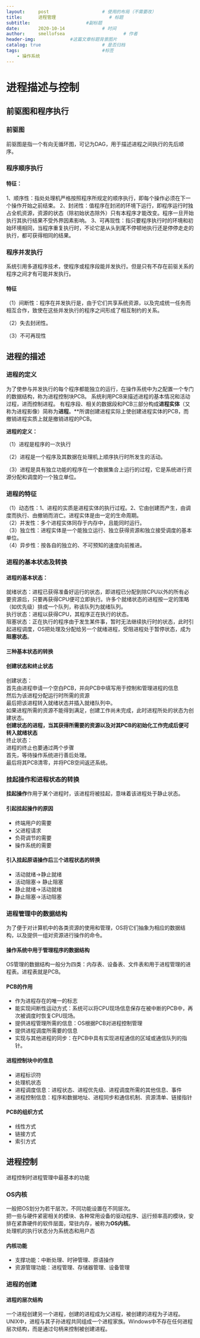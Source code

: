 ```yaml
---
layout:     post   				    # 使用的布局（不需要改）
title:      进程管理 				    # 标题 
subtitle:                     #副标题
date:       2020-10-14 				# 时间
author:     smellofsea 						# 作者
header-img:            	#这篇文章标题背景图片
catalog: true 						# 是否归档
tags:								#标签
    - 操作系统
---
```


# 进程描述与控制
## 前驱图和程序执行
### 前驱图
前驱图是指一个有向无循环图，可记为DAG，用于描述进程之间执行的先后顺序。
### 程序顺序执行
#### 特征：
1、顺序性：指处处理机严格按照程序所规定的顺序执行，即每个操作必须在下一个操作开始之前结束。
2、封闭性：值程序在封闭的环境下运行，即程序运行时独占全机资源，资源的状态（除初始状态除外）只有本程序才能改变。程序一旦开始执行其执行结果不受外界因素影响。
3、可再现性：指只要程序执行时的环境和初始环境相同，当程序重复执行时，不论它是从头到尾不停顿地执行还是停停走走的执行，都可获得相同的结果。
### 程序并发执行
系统引用多道程序技术，使程序或程序段能并发执行。但是只有不存在前驱关系的程序之间才有可能并发执行。
#### 特征
（1）间断性：程序在并发执行是，由于它们共享系统资源，以及完成统一任务而相互合作，致使在这些并发执行的程序之间形成了相互制约的关系。

（2）失去封闭性。

（3）不可再现性

## 进程的描述
### 进程的定义
为了使参与并发执行的每个程序都能独立的运行，在操作系统中为之配置一个专门的数据结构，称为进程控制块PCB。
系统利用PCB来描述进程的基本情况和活动过程，进而控制进程。
有程序段、相关的数据段和PCB三部分构成**进程实体**（又称为进程影像）简称为**进程**。**所谓创建进程实际上使创建进程实体的PCB，而撤销进程实质上就是撤销进程的PCB。

**进程的定义：**

（1）进程是程序的一次执行

（2）进程是一个程序及其数据在处理机上顺序执行时所发生的活动。

（3）进程是具有独立功能的程序在一个数据集合上运行的过程，它是系统进行资源分配和调度的一个独立单位。

### 进程的特征
（1）动态性：1、进程的实质是进程实体的执行过程。2、它由创建而产生，由调度而执行、由撤销而消亡。进程实体是由一定的生命周期。  
（2）并发性：多个进程实体同存于内存中，且能同时运行。  
（3）独立性：进程实体是一个能独立运行、独立获得资源和独立接受调度的基本单位。  
（4）异步性：按各自的独立的、不可预知的速度向前推进。
### 进程的基本状态及转换
 #### 进程的基本状态：
 就绪状态：进程已获得准备好运行的状态，即进程已分配到除CPU以外的所有必要资源后，只要再获得CPU便可立即执行。许多个就绪状态的进程按一定的策略（如优先级）排成一个队列，称该队列为就绪队列。  
 执行状态：进程以获得CPU，其程序正在执行的状态。  
 阻塞状态：正在执行的程序由于发生某件事，暂时无法继续执行时的状态，此时引起进程调度，OS把处理及分配给另一个就绪进程，受阻进程处于暂停状态，成为**阻塞状态**。
 #### 三种基本状态的转换
 #### 创建状态和终止状态
 创建状态：  
 首先由进程申请一个空白PCB，并向PCB中填写用于控制和管理进程的信息  
 然后为该进程分配运行时所需的资源  
 最后把该进程转入就绪状态并插入就绪队列中。  
 如果进程所需的资源不能得到满足，创建工作尚未完成，此时进程所处的状态为创建状态。  
 **创建状态的进程，当其获得所需要的资源以及对其PCB的初始化工作完成后便可转入就绪状态**  
 终止状态：  
 进程的终止也要通过两个步骤  
 首先，等待操作系统进行善后处理。  
 最后将其PCB清零，并将PCB空间返还系统。
 ### 挂起操作和进程状态的转换
 **挂起操作**作用于某个进程时，该进程将被挂起，意味着该进程处于静止状态。
 #### 引起挂起操作的原因
 - 终端用户的需要 
 - 父进程请求
 - 负荷调节的需要
 - 操作系统的需要
 #### 引入挂起原语操作后三个进程状态的转换
 - 活动就绪->静止就绪
 - 活动阻塞-> 静止阻塞
 - 静止就绪->活动就绪
 - 静止阻塞->活动阻塞

### 进程管理中的数据结构
为了便于对计算机中的各类资源的使用和管理，OS将它们抽象为相应的数据结构，以及提供一组对资源进行操作的命令。  
#### 操作系统中用于管理程序的数据结构
OS管理的数据结构一般分为四类：内存表、设备表、文件表和用于进程管理的进程表。进程表就是PCB。
#### PCB的作用
- 作为进程存在的唯一的标志
- 能实现间断性运动方式：系统可以将CPU现场信息保存在被中断的PCB中，再次被调度时恢复CPU现场。
- 提供进程管理所需的信息：OS根据PCB对进程控制管理
- 提供进程调度所需要的信息
- 实现与其他进程的同步：在PCB中具有实现进程通信的区域或通信队列的指针。
#### 进程控制块中的信息
- 进程标识符
- 处理机状态
- 进程调度信息：进程状态、进程优先级、进程调度所需的其他信息、事件
- 进程控制信息：程序和数据地址、进程同步和通信机制、资源清单、链接指针
#### PCB的组织方式
- 线性方式
- 链接方式
- 索引方式
## 进程控制
进程控制时进程管理中最基本的功能
### OS内核
一般把OS划分为若干层次，不同功能设置在不同层次。  
把一些与硬件紧密相关的模块、各种常用设备的驱动程序、运行频率高的模块，安排在紧靠硬件的软件层面，常驻内存，被称为**OS内核**。  
处理机的执行状态分为系统态和用户态  
#### 内核功能
- 支撑功能：中断处理、时钟管理、原语操作
- 资源管理功能：进程管理、存储器管理、设备管理
### 进程的创建
#### 进程的层次结构
一个进程创建另一个进程，创建的进程成为父进程，被创建的进程为子进程。UNIX中，进程与其子孙进程共同组成一个进程家族。Windows中不存在任何进程层次结构，而是通过句柄来控制被创建进程。




 
 
 
